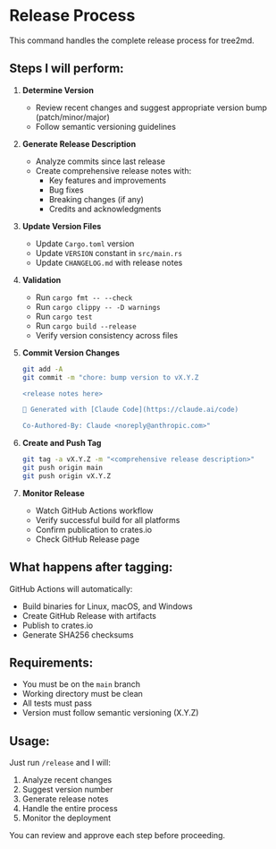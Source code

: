 # Release Process

This command handles the complete release process for tree2md.

## Steps I will perform:

1. **Determine Version**
   - Review recent changes and suggest appropriate version bump (patch/minor/major)
   - Follow semantic versioning guidelines

2. **Generate Release Description**
   - Analyze commits since last release
   - Create comprehensive release notes with:
     - Key features and improvements
     - Bug fixes
     - Breaking changes (if any)
     - Credits and acknowledgments

3. **Update Version Files**
   - Update `Cargo.toml` version
   - Update `VERSION` constant in `src/main.rs`
   - Update `CHANGELOG.md` with release notes

4. **Validation**
   - Run `cargo fmt -- --check`
   - Run `cargo clippy -- -D warnings`
   - Run `cargo test`
   - Run `cargo build --release`
   - Verify version consistency across files

5. **Commit Version Changes**
   ```bash
   git add -A
   git commit -m "chore: bump version to vX.Y.Z

   <release notes here>
   
   🤖 Generated with [Claude Code](https://claude.ai/code)
   
   Co-Authored-By: Claude <noreply@anthropic.com>"
   ```

6. **Create and Push Tag**
   ```bash
   git tag -a vX.Y.Z -m "<comprehensive release description>"
   git push origin main
   git push origin vX.Y.Z
   ```

7. **Monitor Release**
   - Watch GitHub Actions workflow
   - Verify successful build for all platforms
   - Confirm publication to crates.io
   - Check GitHub Release page

## What happens after tagging:

GitHub Actions will automatically:
- Build binaries for Linux, macOS, and Windows
- Create GitHub Release with artifacts
- Publish to crates.io
- Generate SHA256 checksums

## Requirements:

- You must be on the `main` branch
- Working directory must be clean
- All tests must pass
- Version must follow semantic versioning (X.Y.Z)

## Usage:

Just run `/release` and I will:
1. Analyze recent changes
2. Suggest version number
3. Generate release notes
4. Handle the entire process
5. Monitor the deployment

You can review and approve each step before proceeding.